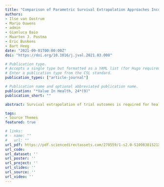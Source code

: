 ```yaml
---
title: "Comparison of Parametric Survival Extrapolation Approaches Incorporating General Population Mortality for Adequate Health Technology Assessment of New Oncology Drugs"
authors:
- Ilse van Oostrum
- Mario Ouwens
- admin
- Gianluca Baio
- Maarten J. Postma
- Eric Buskens
- Bart Heeg
date: "2021-09-01T00:00:00Z"
doi: "https://doi.org/10.1016/j.jval.2021.03.008"

# Publication type.
# Accepts a single type but formatted as a YAML list (for Hugo requirements).
# Enter a publication type from the CSL standard.
publication_types: ["article-journal"]

# Publication name and optional abbreviated publication name.
publication: "*Value In Health, 24*(9)"
publication_short: ""

abstract: Survival extrapolation of trial outcomes is required for health economic evaluation. Generally, all-cause mortality (ACM) is modeled using standard parametric distributions, often without distinguishing disease-specific/excess mortality and general population background mortality (GPM). Recent National Institute for Health and Care Excellence guidance (Technical Support Document 21) recommends adding GPM hazards to disease-specific/excess mortality hazards in the log-likelihood function (“internal additive hazards”). This article compares alternative extrapolation approaches with and without GPM adjustment. Survival extrapolations using the internal additive hazards approach (1) are compared to no GPM adjustment (2), applying GPM hazards once ACM hazards drop below GPM hazards (3), adding GPM hazards to ACM hazards (4), and proportional hazards for ACM versus GPM hazards (5). The fit, face validity, mean predicted life-years, and corresponding uncertainty measures are assessed for the active versus control arms of immature and mature (30- and 75-month follow-up) multiple myeloma data and mature (64-month follow-up) breast cancer data. The 5 approaches yielded considerably different outcomes. Incremental mean predicted life-years vary most in the immature multiple myeloma data set. The lognormal distribution (best statistical fit for approaches 1-4) produces survival increments of 3.5 (95% credible interval: 1.4-5.3), 8.5 (3.1-13.0), 3.5 (1.3-5.4), 2.9 (1.1-4.5), and 1.6 (0.4-2.8) years for approaches 1 to 5, respectively. Approach 1 had the highest face validity for all data sets. Uncertainty over parametric distributions was comparable for GPM-adjusted approaches 1, 3, and 4, and much larger for approach 2. This study highlights the importance of GPM adjustment, and particularly of incorporating GPM hazards in the log-likelihood function of standard parametric distributions.

tags:
- Source Themes
featured: true

# links:
# - name: ""
#   url: ""
url_pdf: https://pdf.sciencedirectassets.com/270559/1-s2.0-S1098301521X00095/1-s2.0-S1098301521001698/main.pdf?X-Amz-Security-Token=IQoJb3JpZ2luX2VjEJv%2F%2F%2F%2F%2F%2F%2F%2F%2F%2FwEaCXVzLWVhc3QtMSJGMEQCIEAlueEGWWkERLThkEBF7lrQoJ3%2Fn1XK4H5j2qYX5E8dAiBkekw5cAdZGCMYPaXzUJs8i3A3Tq2g52uGFya9B%2BhMqiqzBQhzEAUaDDA1OTAwMzU0Njg2NSIMNVpVgRpT9Tbk17aSKpAF3%2FF3vG97B7MhWUv59sHML185BCRslLPmQj6SvPW73VwsA5tjM%2FdJ0PUwWAzFR5AD5LjRxjHv8ErIDBKgrjIkY3MySv62SfoVnhrwijnwje6EVDBS%2FUjX85dS1gaut8%2BvDFfdCI34UGxrqWkUhIuFyBGkXgOaIQUq46dIFB3XZ%2F7as%2BWEV24vKkR0yQf674iJWT02COuCquBevA%2FymlDlHiBiYah25unS2AXYDuBwIHUub1Q1GN37ZF8MHbxlM1gxenm0nY2F5q0eDEj098FsWM3i8UWVI%2BmRO5Hkeh1cBYoMY0L92tdtExtR0OFOwqravRHLFiDp%2FOPbk4U9jtSlM78MS7OV%2FPSRf4CNLdPhcuiVVH2Pl3POcIovQwElslj55TuEIyP5Js30pa4IwpykkxsAJOf7U%2F1d%2FIFOlHhN4H3hILHGY6PPIixp%2FkiV4XmJ9DEiu580oGO5R17fSxvuDDUTbX0zcVJ731DdyN8XvDPHbpRSq1r5Zma7aLFht%2FoOrXkFt7OZBBvO6bQdgisMufigDKeY0TbVBs5DICSR7BfRF8Trh7M%2FnUuyhunufecweJYYEFCBJTggE%2Fef2Do8YbqEEnKnE6ZtWNRCpzA%2FcZ09w5CPr0Vsu8uu1pDP5%2FjdhKod%2BSPBW%2BKmdWwVl4JKQ%2FC4SrLOWH5d06%2FPgK1Kfvmd6pJzi25YHE7yAvn2J%2FNi6%2F%2FXML9SiJ7D5DBmJdf%2FL8%2BpkyomdHC%2Fci6iM5Hjtwaw824rEzaaZdQz9DeiAZ%2Bx38nNXitg6bw%2FukanUf6R9f1ozbmS%2BneF93aUKhFboZt3GLmxUYEzNXEEDM%2FRoUTevuEZSCfguCHac6HpjB5U0xOzH85P%2B6m1h7qLzyFulXww%2BuL4tAY6sgEADYfUTqF5u3g8IQjG1pZOEJaUcxj54Cqv5ocg20h7q26iGb7K1cjqFlXB9866heLcK1UwjFf6jFaXuiS5NVr08SENiWWpfU79aqgO5iw5%2F8EyjyGJwLs6P87jw9oaSc0cC7dB5%2BN6o9osTXMPX8%2FmIpe1iUHtZP3OF9iSkSTxT2HDhntbDEKEVJChchQEjeRmmEwfH3l987qR7N37M6ovxTZwfNsjx0qitNjmToXORlEh&X-Amz-Algorithm=AWS4-HMAC-SHA256&X-Amz-Date=20240722T111017Z&X-Amz-SignedHeaders=host&X-Amz-Expires=300&X-Amz-Credential=ASIAQ3PHCVTY4D3EKRVD%2F20240722%2Fus-east-1%2Fs3%2Faws4_request&X-Amz-Signature=bc0db7803fe06e0f3f7ba209663f4c048551951952cbc56820fd6a946542f1be&hash=de6164e270a822cc066c2e1defe0ac8af77f2e892636ee62bffb749188b2d98c&host=68042c943591013ac2b2430a89b270f6af2c76d8dfd086a07176afe7c76c2c61&pii=S1098301521001698&tid=spdf-7daa6af1-74f0-462a-abfc-4d16cbe2b307&sid=43880b8d19f7794929690ff17353af06f121gxrqb&type=client&tsoh=d3d3LnNjaWVuY2VkaXJlY3QuY29t&ua=020f5f0e515708060402&rr=8a72fbbe2cbe92aa&cc=dk&kca=eyJrZXkiOiJmaFFyM3pIRlovOFIxazZwQ29qMXNzL1NiVlhhVTlGa1QxemRnUGJTSWRpSTdwVVFieUxIL0hyRS80bGF0Nk4zVzVPNFI3T3BJTFFPV0h0dXhHTkdLOTRWUGhOUUZETXNZTnhDdzNrMGU1Q0RKT1cyMGgyeGNkVHpKVlZ2UG5tSm1GRnlOYmt0VmxJcTVWSGIyaWU1VmhMOXIyL2Eyb0toNXRhUWdlbi9uZnc3MkN5WCIsIml2IjoiZWEyYzdlN2EzYzMyZmVmYzZlMTJhNTMxZWY4NGZmMjgifQ==_1721646624731
url_code: 
url_dataset: ''
url_poster: ''
url_project: ''
url_slides: ''
url_source: ''
url_video: ''
---
```


